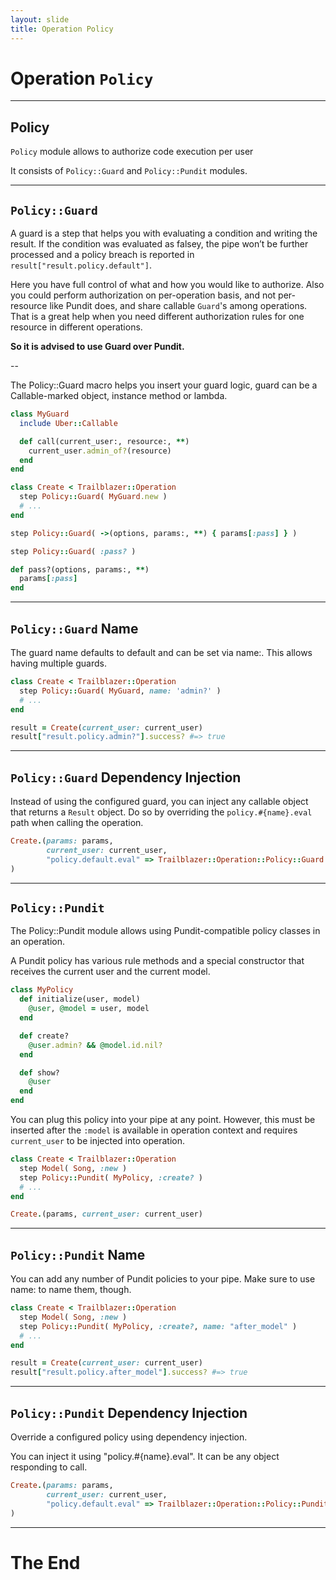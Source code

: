 ```yaml
---
layout: slide
title: Operation Policy
---
```


# Operation `Policy`

---

## Policy

`Policy` module allows to authorize code execution per user

It consists of `Policy::Guard` and `Policy::Pundit` modules.

---

## `Policy::Guard`

A guard is a step that helps you with evaluating a condition and writing the result. If the condition was evaluated as falsey, the pipe won’t be further processed and a policy breach is reported in `result["result.policy.default"]`.

Here you have full control of what and how you would like to authorize. Also you could perform authorization on per-operation basis, and not per-resource like Pundit does, and share callable `Guard`'s among operations.
That is a great help when you need different authorization rules for one resource in different operations.

**So it is advised to use Guard over Pundit.**

--

The Policy::Guard macro helps you insert your guard logic, guard can be a Callable-marked object, instance method or lambda.


```ruby
class MyGuard
  include Uber::Callable

  def call(current_user:, resource:, **)
    current_user.admin_of?(resource)
  end
end

class Create < Trailblazer::Operation
  step Policy::Guard( MyGuard.new )
  # ...
end
```

```ruby
step Policy::Guard( ->(options, params:, **) { params[:pass] } )
```

```ruby
step Policy::Guard( :pass? )

def pass?(options, params:, **)
  params[:pass]
end
```

---

## `Policy::Guard` Name

The guard name defaults to default and can be set via name:. This allows having multiple guards.

```ruby
class Create < Trailblazer::Operation
  step Policy::Guard( MyGuard, name: 'admin?' )
  # ...
end

result = Create(current_user: current_user)
result["result.policy.admin?"].success? #=> true
```

---

## `Policy::Guard` Dependency Injection

Instead of using the configured guard, you can inject any callable object that returns a `Result` object. Do so by overriding the `policy.#{name}.eval` path when calling the operation.

```ruby
Create.(params: params,
        current_user: current_user,
        "policy.default.eval" => Trailblazer::Operation::Policy::Guard.build(MyGuard))
)
```

---

## `Policy::Pundit`

The Policy::Pundit module allows using Pundit-compatible policy classes in an operation.

A Pundit policy has various rule methods and a special constructor that receives the current user and the current model.

```ruby
class MyPolicy
  def initialize(user, model)
    @user, @model = user, model
  end

  def create?
    @user.admin? && @model.id.nil?
  end

  def show?
    @user
  end
end
```

You can plug this policy into your pipe at any point. However, this must be inserted after the `:model` is available in operation context and requires `current_user` to be injected into operation.

```ruby
class Create < Trailblazer::Operation
  step Model( Song, :new )
  step Policy::Pundit( MyPolicy, :create? )
  # ...
end

Create.(params, current_user: current_user)
```

---

## `Policy::Pundit` Name

You can add any number of Pundit policies to your pipe. Make sure to use name: to name them, though.

```ruby
class Create < Trailblazer::Operation
  step Model( Song, :new )
  step Policy::Pundit( MyPolicy, :create?, name: "after_model" )
  # ...
end

result = Create(current_user: current_user)
result["result.policy.after_model"].success? #=> true
```

---

## `Policy::Pundit` Dependency Injection

Override a configured policy using dependency injection.

You can inject it using "policy.#{name}.eval". It can be any object responding to call.

```ruby
Create.(params: params,
        current_user: current_user,
        "policy.default.eval" => Trailblazer::Operation::Policy::Pundit.build(AnotherPolicy, :create?)
)
```

---

# The End

